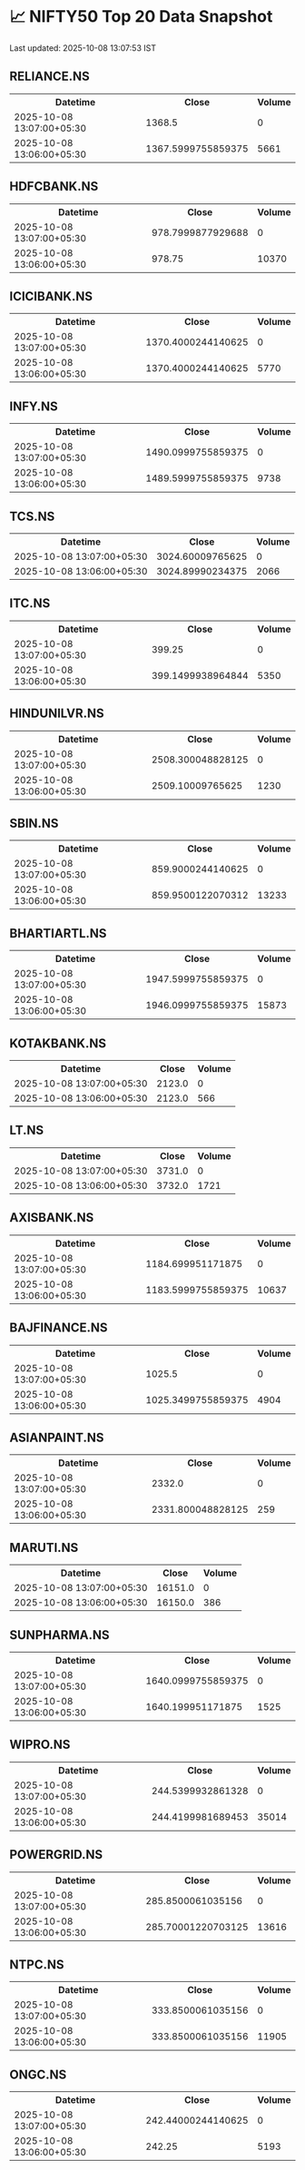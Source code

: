 # 📈 NIFTY50 Top 20 Data Snapshot

Last updated: 2025-10-08 13:07:53 IST

## RELIANCE.NS

<table>
  <tr><th>Datetime</th><th>Close</th><th>Volume</th></tr>
  <tr><td>2025-10-08 13:07:00+05:30</td><td>1368.5</td><td>0</td></tr>
  <tr><td>2025-10-08 13:06:00+05:30</td><td>1367.5999755859375</td><td>5661</td></tr>
</table>

## HDFCBANK.NS

<table>
  <tr><th>Datetime</th><th>Close</th><th>Volume</th></tr>
  <tr><td>2025-10-08 13:07:00+05:30</td><td>978.7999877929688</td><td>0</td></tr>
  <tr><td>2025-10-08 13:06:00+05:30</td><td>978.75</td><td>10370</td></tr>
</table>

## ICICIBANK.NS

<table>
  <tr><th>Datetime</th><th>Close</th><th>Volume</th></tr>
  <tr><td>2025-10-08 13:07:00+05:30</td><td>1370.4000244140625</td><td>0</td></tr>
  <tr><td>2025-10-08 13:06:00+05:30</td><td>1370.4000244140625</td><td>5770</td></tr>
</table>

## INFY.NS

<table>
  <tr><th>Datetime</th><th>Close</th><th>Volume</th></tr>
  <tr><td>2025-10-08 13:07:00+05:30</td><td>1490.0999755859375</td><td>0</td></tr>
  <tr><td>2025-10-08 13:06:00+05:30</td><td>1489.5999755859375</td><td>9738</td></tr>
</table>

## TCS.NS

<table>
  <tr><th>Datetime</th><th>Close</th><th>Volume</th></tr>
  <tr><td>2025-10-08 13:07:00+05:30</td><td>3024.60009765625</td><td>0</td></tr>
  <tr><td>2025-10-08 13:06:00+05:30</td><td>3024.89990234375</td><td>2066</td></tr>
</table>

## ITC.NS

<table>
  <tr><th>Datetime</th><th>Close</th><th>Volume</th></tr>
  <tr><td>2025-10-08 13:07:00+05:30</td><td>399.25</td><td>0</td></tr>
  <tr><td>2025-10-08 13:06:00+05:30</td><td>399.1499938964844</td><td>5350</td></tr>
</table>

## HINDUNILVR.NS

<table>
  <tr><th>Datetime</th><th>Close</th><th>Volume</th></tr>
  <tr><td>2025-10-08 13:07:00+05:30</td><td>2508.300048828125</td><td>0</td></tr>
  <tr><td>2025-10-08 13:06:00+05:30</td><td>2509.10009765625</td><td>1230</td></tr>
</table>

## SBIN.NS

<table>
  <tr><th>Datetime</th><th>Close</th><th>Volume</th></tr>
  <tr><td>2025-10-08 13:07:00+05:30</td><td>859.9000244140625</td><td>0</td></tr>
  <tr><td>2025-10-08 13:06:00+05:30</td><td>859.9500122070312</td><td>13233</td></tr>
</table>

## BHARTIARTL.NS

<table>
  <tr><th>Datetime</th><th>Close</th><th>Volume</th></tr>
  <tr><td>2025-10-08 13:07:00+05:30</td><td>1947.5999755859375</td><td>0</td></tr>
  <tr><td>2025-10-08 13:06:00+05:30</td><td>1946.0999755859375</td><td>15873</td></tr>
</table>

## KOTAKBANK.NS

<table>
  <tr><th>Datetime</th><th>Close</th><th>Volume</th></tr>
  <tr><td>2025-10-08 13:07:00+05:30</td><td>2123.0</td><td>0</td></tr>
  <tr><td>2025-10-08 13:06:00+05:30</td><td>2123.0</td><td>566</td></tr>
</table>

## LT.NS

<table>
  <tr><th>Datetime</th><th>Close</th><th>Volume</th></tr>
  <tr><td>2025-10-08 13:07:00+05:30</td><td>3731.0</td><td>0</td></tr>
  <tr><td>2025-10-08 13:06:00+05:30</td><td>3732.0</td><td>1721</td></tr>
</table>

## AXISBANK.NS

<table>
  <tr><th>Datetime</th><th>Close</th><th>Volume</th></tr>
  <tr><td>2025-10-08 13:07:00+05:30</td><td>1184.699951171875</td><td>0</td></tr>
  <tr><td>2025-10-08 13:06:00+05:30</td><td>1183.5999755859375</td><td>10637</td></tr>
</table>

## BAJFINANCE.NS

<table>
  <tr><th>Datetime</th><th>Close</th><th>Volume</th></tr>
  <tr><td>2025-10-08 13:07:00+05:30</td><td>1025.5</td><td>0</td></tr>
  <tr><td>2025-10-08 13:06:00+05:30</td><td>1025.3499755859375</td><td>4904</td></tr>
</table>

## ASIANPAINT.NS

<table>
  <tr><th>Datetime</th><th>Close</th><th>Volume</th></tr>
  <tr><td>2025-10-08 13:07:00+05:30</td><td>2332.0</td><td>0</td></tr>
  <tr><td>2025-10-08 13:06:00+05:30</td><td>2331.800048828125</td><td>259</td></tr>
</table>

## MARUTI.NS

<table>
  <tr><th>Datetime</th><th>Close</th><th>Volume</th></tr>
  <tr><td>2025-10-08 13:07:00+05:30</td><td>16151.0</td><td>0</td></tr>
  <tr><td>2025-10-08 13:06:00+05:30</td><td>16150.0</td><td>386</td></tr>
</table>

## SUNPHARMA.NS

<table>
  <tr><th>Datetime</th><th>Close</th><th>Volume</th></tr>
  <tr><td>2025-10-08 13:07:00+05:30</td><td>1640.0999755859375</td><td>0</td></tr>
  <tr><td>2025-10-08 13:06:00+05:30</td><td>1640.199951171875</td><td>1525</td></tr>
</table>

## WIPRO.NS

<table>
  <tr><th>Datetime</th><th>Close</th><th>Volume</th></tr>
  <tr><td>2025-10-08 13:07:00+05:30</td><td>244.5399932861328</td><td>0</td></tr>
  <tr><td>2025-10-08 13:06:00+05:30</td><td>244.4199981689453</td><td>35014</td></tr>
</table>

## POWERGRID.NS

<table>
  <tr><th>Datetime</th><th>Close</th><th>Volume</th></tr>
  <tr><td>2025-10-08 13:07:00+05:30</td><td>285.8500061035156</td><td>0</td></tr>
  <tr><td>2025-10-08 13:06:00+05:30</td><td>285.70001220703125</td><td>13616</td></tr>
</table>

## NTPC.NS

<table>
  <tr><th>Datetime</th><th>Close</th><th>Volume</th></tr>
  <tr><td>2025-10-08 13:07:00+05:30</td><td>333.8500061035156</td><td>0</td></tr>
  <tr><td>2025-10-08 13:06:00+05:30</td><td>333.8500061035156</td><td>11905</td></tr>
</table>

## ONGC.NS

<table>
  <tr><th>Datetime</th><th>Close</th><th>Volume</th></tr>
  <tr><td>2025-10-08 13:07:00+05:30</td><td>242.44000244140625</td><td>0</td></tr>
  <tr><td>2025-10-08 13:06:00+05:30</td><td>242.25</td><td>5193</td></tr>
</table>

